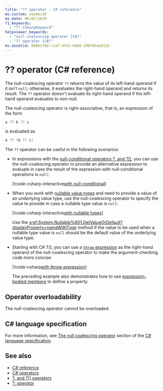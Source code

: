 ```yaml
---
title: "?? operator - C# reference"
ms.custom: seodec18
ms.date: 06/07/2019
f1_keywords: 
  - "??_CSharpKeyword"
helpviewer_keywords: 
  - "null-coalescing operator [C#]"
  - "?? operator [C#]"
ms.assetid: 088b1f0d-c1af-4fe1-b4b8-196fd5ea9132
---
```

# ?? operator (C# reference)

The null-coalescing operator `??` returns the value of its left-hand operand if it isn't `null`; otherwise, it evaluates the right-hand operand and returns its result. The `??` operator doesn't evaluate its right-hand operand if the left-hand operand evaluates to non-null.

The null-coalescing operator is right-associative, that is, an expression of the form

```csharp
a ?? b ?? c
```

is evaluated as

```csharp
a ?? (b ?? c)
```

The `??` operator can be useful in the following scenarios:

- In expressions with the [null-conditional operators ?. and ?[]](member-access-operators.md#null-conditional-operators--and-), you can use the null-coalescing operator to provide an alternative expression to evaluate in case the result of the expression with null-conditional operations is `null`:

  [!code-csharp-interactive[with null-conditional](~/samples/csharp/language-reference/operators/NullCoalescingOperator.cs#WithNullConditional)]

- When you work with [nullable value types](../../programming-guide/nullable-types/index.md) and need to provide a value of an underlying value type, use the null-coalescing operator to specify the value to provide in case a nullable type value is `null`:

  [!code-csharp-interactive[with nullable types](~/samples/csharp/language-reference/operators/NullCoalescingOperator.cs#WithNullableTypes)]

  Use the <xref:System.Nullable%601.GetValueOrDefault?displayProperty=nameWithType> method if the value to be used when a nullable type value is `null` should be the default value of the underlying value type.

- Starting with C# 7.0, you can use a [`throw` expression](../keywords/throw.md#the-throw-expression) as the right-hand operand of the null-coalescing operator to make the argument-checking code more concise:

  [!code-csharp[with throw expression](~/samples/csharp/language-reference/operators/NullCoalescingOperator.cs#WithThrowExpression)]

  The preceding example also demonstrates how to use [expression-bodied members](../../programming-guide/statements-expressions-operators/expression-bodied-members.md) to define a property.

## Operator overloadability

The null-coalescing operator cannot be overloaded.

## C# language specification

For more information, see [The null coalescing operator](~/_csharplang/spec/expressions.md#the-null-coalescing-operator) section of the [C# language specification](~/_csharplang/spec/introduction.md).

## See also

- [C# reference](../index.md)
- [C# operators](index.md)
- [?. and ?[] operators](member-access-operators.md#null-conditional-operators--and-)
- [?: operator](conditional-operator.md)
